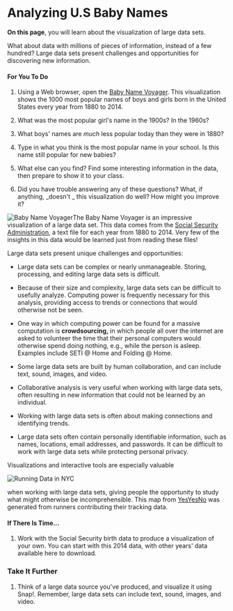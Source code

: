 # Analyzing U.S Baby Names

**On this page**, you will learn about the visualization of large data sets.

What about data with millions of pieces of information, instead of a few hundred? Large data sets present challenges and opportunities for discovering new information.

#### For You To Do

1. Using a Web browser, open the [Baby Name Voyager](http://www.babynamewizard.com/d3js-voyager/popup.html#prefix=&sw=both&exact=false). This visualization shows the 1000 most popular names of boys and girls born in the United States every year from 1880 to 2014.
2. What was the most popular girl's name in the 1900s? In the 1960s?

3. What boys' names are _much_ less popular today than they were in 1880?

4. Type in what you think is the most popular name in your school. Is this name still popular for new babies?

5. What else can you find? Find some interesting information in the data, then prepare to show it to your class.

6. Did you have trouble answering any of these questions? What, if anything, _doesn't _ this visualization do well? How might you improve it?

![](https://bjc.edc.org/bjc-r/img/5-algorithms/babypic.png "Baby Name Voyager")The Baby Name Voyager is an impressive visualization of a large data set. This data comes from the [Social Security Administration](https://www.ssa.gov/oact/babynames/limits.html), a text file for each year from 1880 to 2014. Very few of the insights in this data would be learned just from reading these files!

Large data sets present unique challenges and opportunities:

* Large data sets can be complex or nearly unmanageable. Storing, processing, and editing large data sets is difficult.

* Because of their size and complexity, large data sets can be difficult to usefully analyze. Computing power is frequently necessary for this analysis, providing access to trends or connections that would otherwise not be seen.

* One way in which computing power can be found for a massive computation is **crowdsourcing,** in which people all over the internet are asked to volunteer the time that their personal computers would otherwise spend doing nothing, e.g., while the person is asleep. Examples include SETI @ Home and Folding @ Home.

* Some large data sets are built by human collaboration, and can include text, sound, images, and video.

* Collaborative analysis is very useful when working with large data sets, often resulting in new information that could not be learned by an individual.

* Working with large data sets is often about making connections and identifying trends.
* Large data sets often contain personally identifiable information, such as names, locations, email addresses, and passwords. It can be difficult to work with large data sets while protecting personal privacy.

Visualizations and interactive tools are especially valuable

![](https://bjc.edc.org/bjc-r/img/5-algorithms/rundata.png "Running Data in NYC")

when working with large data sets, giving people the opportunity to study what might otherwise be incomprehensible. This map from [YesYesNo](https://vimeo.com/26399542) was generated from runners contributing their tracking data.

#### If There Is Time...

1. Work with the Social Security birth data to produce a visualization of your own. You can start with this 2014 data, with other years' data available here to download.

### Take It Further

1. Think of a large data source you've produced, and visualize it using Snap!. Remember, large data sets can include text, sound, images, and video.



